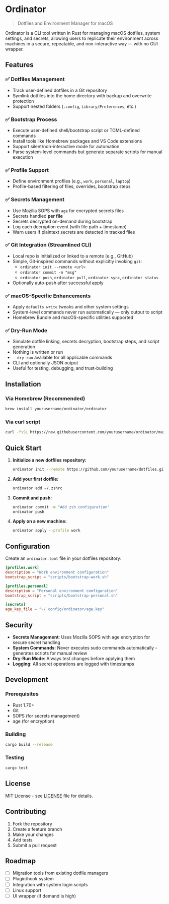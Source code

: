 # Ordinator

> Dotfiles and Environment Manager for macOS

Ordinator is a CLI tool written in Rust for managing macOS dotfiles, system settings, and secrets, allowing users to replicate their environment across machines in a secure, repeatable, and non-interactive way — with no GUI wrapper.

## Features

### ✅ Dotfiles Management
- Track user-defined dotfiles in a Git repository
- Symlink dotfiles into the home directory with backup and overwrite protection
- Support nested folders (`.config`, `Library/Preferences`, etc.)

### ✅ Bootstrap Process
- Execute user-defined shell/bootstrap script or TOML-defined commands
- Install tools like Homebrew packages and VS Code extensions
- Support silent/non-interactive mode for automation
- Parse system-level commands but generate separate scripts for manual execution

### ✅ Profile Support
- Define environment profiles (e.g., `work`, `personal`, `laptop`)
- Profile-based filtering of files, overrides, bootstrap steps

### ✅ Secrets Management
- Use Mozilla SOPS with `age` for encrypted secrets files
- Secrets handled **per file**
- Secrets decrypted on-demand during bootstrap
- Log each decryption event (with file path + timestamp)
- Warn users if plaintext secrets are detected in tracked files

### ✅ Git Integration (Streamlined CLI)
- Local repo is initialized or linked to a remote (e.g., GitHub)
- Simple, Git-inspired commands without explicitly invoking `git`:
  - `ordinator init --remote <url>`
  - `ordinator commit -m "msg"`
  - `ordinator push`, `ordinator pull`, `ordinator sync`, `ordinator status`
- Optionally auto-push after successful apply

### ✅ macOS-Specific Enhancements
- Apply `defaults write` tweaks and other system settings
- System-level commands never run automatically — only output to script
- Homebrew Bundle and macOS-specific utilities supported

### ✅ Dry-Run Mode
- Simulate dotfile linking, secrets decryption, bootstrap steps, and script generation
- Nothing is written or run
- `--dry-run` available for all applicable commands
- CLI and optionally JSON output
- Useful for testing, debugging, and trust-building

## Installation

### Via Homebrew (Recommended)
```bash
brew install yourusername/ordinator/ordinator
```

### Via curl script
```bash
curl -fsSL https://raw.githubusercontent.com/yourusername/ordinator/main/install.sh | sh
```

## Quick Start

1. **Initialize a new dotfiles repository:**
   ```bash
   ordinator init --remote https://github.com/yourusername/dotfiles.git
   ```

2. **Add your first dotfile:**
   ```bash
   ordinator add ~/.zshrc
   ```

3. **Commit and push:**
   ```bash
   ordinator commit -m "Add zsh configuration"
   ordinator push
   ```

4. **Apply on a new machine:**
   ```bash
   ordinator apply --profile work
   ```

## Configuration

Create an `ordinator.toml` file in your dotfiles repository:

```toml
[profiles.work]
description = "Work environment configuration"
bootstrap_script = "scripts/bootstrap-work.sh"

[profiles.personal]
description = "Personal environment configuration"
bootstrap_script = "scripts/bootstrap-personal.sh"

[secrets]
age_key_file = "~/.config/ordinator/age.key"
```

## Security

- **Secrets Management**: Uses Mozilla SOPS with age encryption for secure secret handling
- **System Commands**: Never executes sudo commands automatically - generates scripts for manual review
- **Dry-Run Mode**: Always test changes before applying them
- **Logging**: All secret operations are logged with timestamps

## Development

### Prerequisites
- Rust 1.70+
- Git
- SOPS (for secrets management)
- age (for encryption)

### Building
```bash
cargo build --release
```

### Testing
```bash
cargo test
```

## License

MIT License - see [LICENSE](LICENSE) file for details.

## Contributing

1. Fork the repository
2. Create a feature branch
3. Make your changes
4. Add tests
5. Submit a pull request

## Roadmap

- [ ] Migration tools from existing dotfile managers
- [ ] Plugin/hook system
- [ ] Integration with system login scripts
- [ ] Linux support
- [ ] UI wrapper (if demand is high) 